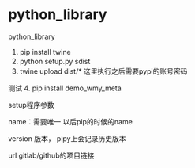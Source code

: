 # python_library
python_library

 
1. pip install  twine
2. python setup.py sdist　
3. twine upload dist/*
这里执行之后需要pypi的账号密码


测试
4. pip install  demo_wmy_meta


setup程序参数

name：需要唯一  以后pip的时候的name

version  版本，  pipy上会记录历史版本

url  gitlab/github的项目链接


